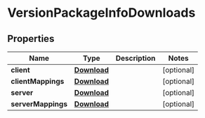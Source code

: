 
# VersionPackageInfoDownloads

## Properties
Name | Type | Description | Notes
------------ | ------------- | ------------- | -------------
**client** | [**Download**](Download.md) |  |  [optional]
**clientMappings** | [**Download**](Download.md) |  |  [optional]
**server** | [**Download**](Download.md) |  |  [optional]
**serverMappings** | [**Download**](Download.md) |  |  [optional]



